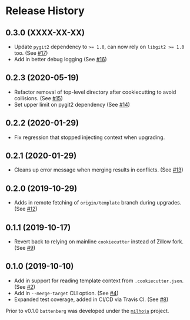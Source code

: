 # Release History

## 0.3.0 (XXXX-XX-XX)

- Update `pygit2` dependency to `>= 1.0`, can now rely on `libgit2 >= 1.0` too. (See [#17](https://github.com/zillow/battenberg/pull/17))
- Add in better debug logging (See [#16](https://github.com/zillow/battenberg/pull/16))

## 0.2.3 (2020-05-19)

- Refactor removal of top-level directory after cookiecutting to avoid collisions. (See [#15](https://github.com/zillow/battenberg/pull/15))
- Set upper limit on pygit2 dependency (See [#14](https://github.com/zillow/battenberg/pull/14))

## 0.2.2 (2020-01-29)

- Fix regression that stopped injecting context when upgrading.

## 0.2.1 (2020-01-29)

- Cleans up error message when merging results in conflicts. (See [#13](https://github.com/zillow/battenberg/pull/13))

## 0.2.0 (2019-10-29)

- Adds in remote fetching of `origin/template` branch during upgrades. (See [#12](https://github.com/zillow/battenberg/pull/12))

## 0.1.1 (2019-10-17)

- Revert back to relying on mainline `cookiecutter` instead of Zillow fork. (See [#9](https://github.com/zillow/battenberg/pull/9))

## 0.1.0 (2019-10-10)

- Add in support for reading template context from `.cookiecutter.json`. (See [#2](https://github.com/zillow/battenberg/pull/2))
- Add in `--merge-target` CLI option. (See [#4](https://github.com/zillow/battenberg/pull/4))
- Expanded test coverage, added in CI/CD via Travis CI. (See [#8](https://github.com/zillow/battenberg/pull/8))

Prior to v0.1.0 `battenberg` was developed under the [`milhoja`](https://github.com/rmedaer/milhoja) project.
